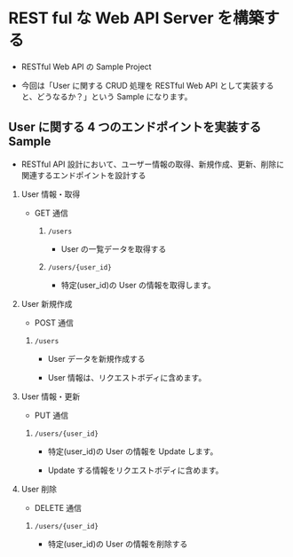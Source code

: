 # REST ful な Web API Server を構築する

- RESTful Web API の Sample Project

- 今回は「User に関する CRUD 処理を RESTful Web API として実装すると、どうなるか？」という Sample になります。

## User に関する 4 つのエンドポイントを実装する Sample

- RESTful API 設計において、ユーザー情報の取得、新規作成、更新、削除に関連するエンドポイントを設計する

1. User 情報・取得

   - GET 通信

     1. `/users`

        - User の一覧データを取得する

     2. `/users/{user_id}`

        - 特定(user_id)の User の情報を取得します。

2. User 新規作成

   - POST 通信

   1. `/users`

      - User データを新規作成する

      - User 情報は、リクエストボディに含めます。

3. User 情報・更新

   - PUT 通信

   1. `/users/{user_id}`

      - 特定(user_id)の User の情報を Update します。

      - Update する情報をリクエストボディに含めます。

4. User 削除

   - DELETE 通信

   1. `/users/{user_id}`

      - 特定(user_id)の User の情報を削除する
